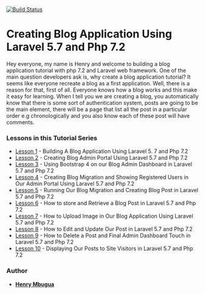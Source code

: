 [![Build Status](https://travis-ci.com/HenryLab/blog-application-in-Laravel-5.7.svg?branch=master)](https://travis-ci.com/HenryLab/blog-application-in-Laravel-5.7)
# Creating Blog Application Using Laravel 5.7 and Php 7.2

Hey everyone, my name is Henry and welcome to building a blog application tutorial with php 7.2 and Laravel web framework. One of the main question developers ask is, why create a blog application tutorial? It seems like everyone recreate a blog as a first application. Well, there is a reason for that, first of all. Everyone knows how a blog works and this make it easy for learning. When I tell you we are creating a blog, you automatically know that there is some sort of authentication system, posts are going to be the main element, there will be a page that list all the post in a particular order e.g chronologically and you also know each of these post will have comments.

### Lessons in this Tutorial Series
* [Lesson 1](https://blog.hlab.tech/part-1-building-a-blog-application-using-laravel-5-7-and-php-7-2/) - Building A Blog Application Using Laravel 5. 7 and Php 7.2
* [Lesson 2](https://blog.hlab.tech/blog-application-in-laravel-5-7/) - Creating Blog Admin Portal Using Laravel 5.7 and Php 7.2
* [Lesson 3](https://blog.hlab.tech/laravel5-7-blog-admin-setup-using-bootstrap-4/) - Using Bootstrap 4 on our Blog Admin Dashboard in Laravel 5.7 and Php 7.2
* [Lesson 4](https://blog.hlab.tech/part-iv-creating-blog-migration-and-showing-registered-users-in-our-admin-portal-using-laravel-5-7-and-php-7-2/) - Creating Blog Migration and Showing Registered Users in Our Admin Portal Using Laravel 5.7 and Php 7.2
* [Lesson 5](https://blog.hlab.tech/part-v-running-our-blog-migration-and-creating-blog-post-in-laravel-5-7-and-php-7-2/) - Running Our Blog Migration and Creating Blog Post in Laravel 5.7 and Php 7.2
* [Lesson 6](https://blog.hlab.tech/part-vi-how-to-store-and-retrieve-a-blog-post-in-laravel-5-7-and-php-7-2/) - How to store and Retrieve a Blog Post in Laravel 5.7 and Php 7.2
* [Lesson 7](https://blog.hlab.tech/part-vii-how-to-upload-image-in-our-blog-application-using-laravel-5-7-and-php-7-2/) - How to Upload Image in Our Blog Application Using Laravel 5.7 and Php 7.2
* [Lesson 8](https://blog.hlab.tech/part-viii-how-to-edit-and-update-our-post-in-laravel-5-7-and-php-7-2/) - How to Edit and Update Our Post in Laravel 5.7 and Php 7.2
* [Lesson 9](https://blog.hlab.tech/part-ix-how-to-delete-a-post-and-final-admin-dashboard-touch-in-laravel-5-7-and-php-7-2/) - How to Delete a Post and Final Admin Dashboard Touch in Laravel 5.7 and Php 7.2
* [Lesson 10](https://blog.hlab.tech/part-x-displaying-our-posts-to-site-visitors-in-laravel-5-7-and-php-7-2/) - Displaying Our Posts to Site Visitors in Laravel 5.7 and Php 7.2

### Author
* **[Henry Mbugua](https://twitter.com/henrymbuguak)**
